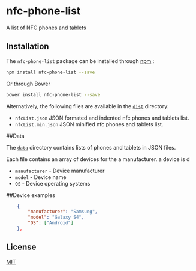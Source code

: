 # nfc-phone-list
A list of NFC phones and tablets

## Installation

The `nfc-phone-list` package can be installed through [npm](https://www.npmjs.com/package/nfc-phone-list) :
```sh
npm install nfc-phone-list --save
```

Or through Bower
```sh
bower install nfc-phone-list --save
```



Alternatively, the following files are available in the [`dist`](https://github.com/unitag/nfc-phone-list/tree/master/dist) directory:
 - `nfcList.json` JSON formated and indented nfc phones and tablets list.
 - `nfcList.min.json` JSON minified nfc phones and tablets list.

##Data

The [`data`](https://github.com/unitag/nfc-phone-list/tree/master/data) directory contains lists of phones and tablets in JSON files.

Each file contains an array of devices for the a manufacturer. a device is d
- `manufacturer` - Device manufacturer
- `model` - Device name
- `OS` - Device operating systems

##Device examples

```json
    {
        "manufacturer": "Samsung",
        "model": "Galaxy S4",
        "OS": ["Android"]
    },
```



## License

[MIT](https://github.com/unitag/nfc-phone-list/blob/master/LICENSE)